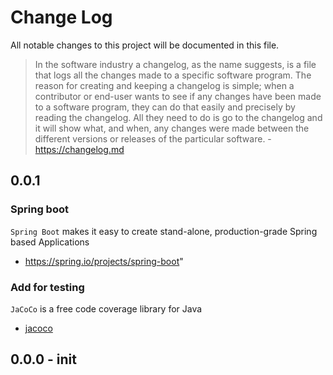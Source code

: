 # Change Log
All notable changes to this project will be documented in this file.

> In the software industry a changelog, as the name suggests, is a file that logs all the changes made to a specific software program. The reason for creating and keeping a changelog is simple; when a contributor or end-user wants to see if any changes have been made to a software program, they can do that easily and precisely by reading the changelog. All they need to do is go to the changelog and it will show what, and when, any changes were made between the different versions or releases of the particular software. - https://changelog.md

## 0.0.1 
### Spring boot
`Spring Boot` makes it easy to create stand-alone, production-grade Spring based Applications
- https://spring.io/projects/spring-boot"

### Add for testing

`JaCoCo` is a free code coverage library for Java
- [jacoco](https://www.jacoco.org/jacoco/)


## 0.0.0 - init